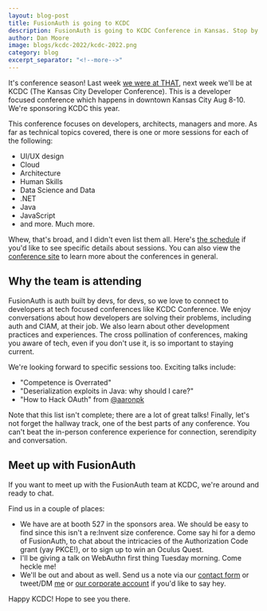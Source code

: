 ```yaml
---
layout: blog-post
title: FusionAuth is going to KCDC
description: FusionAuth is going to KCDC Conference in Kansas. Stop by and see us!
author: Dan Moore
image: blogs/kcdc-2022/kcdc-2022.png
category: blog
excerpt_separator: "<!--more-->"
---
```


It's conference season! Last week [we were at THAT](/blog/2022/07/25/see-you-at-that-conference), next week we'll be at KCDC (The Kansas City Developer Conference). This is a developer focused conference which happens in downtown Kansas City Aug 8-10. We're sponsoring KCDC this year.

<!--more-->

This conference focuses on developers, architects, managers and more. As far as technical topics covered, there is one or more sessions for each of the following:

* UI/UX design
* Cloud
* Architecture
* Human Skills
* Data Science and Data
* .NET
* Java
* JavaScript
* and more. Much more.

Whew, that's broad, and I didn't even list them all. Here's [the schedule](https://www.kcdc.info/sessions) if you'd like to see specific details about sessions. You can also view the [conference site](https://www.kcdc.info/) to learn more about the conferences in general.

## Why the team is attending

FusionAuth is auth built by devs, for devs, so we love to connect to developers at tech focused conferences like KCDC Conference. We enjoy conversations about how developers are solving their problems, including auth and CIAM, at their job. We also learn about other development practices and experiences. The cross pollination of conferences, making you aware of tech, even if you don't use it, is so important to staying current.

We're looking forward to specific sessions too. Exciting talks include:

* "Competence is Overrated"
* "Deserialization exploits in Java: why should I care?" 
* "How to Hack OAuth" from [@aaronpk](https://twitter.com/aaronpk/) 

Note that this list isn't complete; there are a lot of great talks! Finally, let's not forget the hallway track, one of the best parts of any conference. You can't beat the in-person conference experience for connection, serendipity and conversation.

## Meet up with FusionAuth

If you want to meet up with the FusionAuth team at KCDC, we're around and ready to chat.

Find us in a couple of places:

* We have are at booth 527 in the sponsors area. We should be easy to find since this isn't a re:Invent size conference. Come say hi for a demo of FusionAuth, to chat about the intricacies of the Authorization Code grant (yay PKCE!), or to sign up to win an Oculus Quest.
* I'll be giving a talk on WebAuthn first thing Tuesday morning. Come heckle me!
* We'll be out and about as well. Send us a note via our [contact form](/contact) or tweet/DM [me](https://twitter.com/mooreds) or [our corporate account](https://twitter.com/fusionauth) if you'd like to say hey.

Happy KCDC! Hope to see you there.
